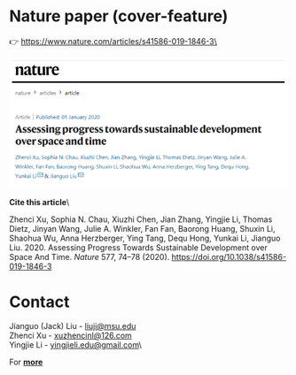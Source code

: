 
# Nature paper (cover-feature)


:point_right: https://www.nature.com/articles/s41586-019-1846-3\


<p align="left">
  <img src="/pubs/paper_header.png" />
</p>


**Cite this article**\

Zhenci Xu, Sophia N. Chau, Xiuzhi Chen, Jian Zhang, Yingjie Li, Thomas Dietz, Jinyan Wang, Julie A. Winkler, Fan Fan, Baorong Huang, Shuxin Li, Shaohua Wu, Anna Herzberger, Ying Tang, Dequ Hong, Yunkai Li, Jianguo Liu. 2020. Assessing Progress Towards Sustainable Development over Space And Time. *Nature* 577, 74–78 (2020). https://doi.org/10.1038/s41586-019-1846-3



# Contact
Jianguo (Jack) Liu - liuji@msu.edu\
Zhenci Xu - xuzhencinl@126.com\
Yingjie Li - yingjieli.edu@gmail.com\

For [**more**](https://www.canr.msu.edu/csis/index)

